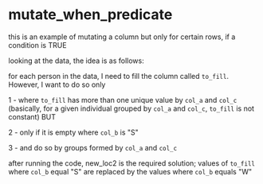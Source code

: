 # mutate_when_predicate

this is an example of mutating a column but only for certain rows, if a condition is TRUE

looking at the data, the idea is as follows:

for each person in the data, I need to fill the column called `to_fill`. However, I want to do so only 

1 - where `to_fill` has more than one unique value by `col_a` and `col_c` 
    (basically, for a given individual grouped by `col_a` and `col_c`, `to_fill` is not constant) BUT
    
2 - only if it is empty where `col_b` is "S"

3 - and do so by groups formed by `col_a` and `col_c`

after running the code, new_loc2 is the required solution; 
values of `to_fill` where `col_b` equal "S" are replaced by the values where `col_b` equals "W"

